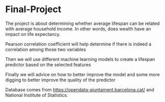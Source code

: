 # Final-Project

The project is about determining whether average lifespan can be related with average household income. In other words, does wealth have an impact on life expectancy.

Pearson correlation coefficient will help determine if there is indeed a correlation among those two variables

Then we will use different machine learning models to create a lifespan predictor based on the selected features

Finally we will advice on how to better improve the model and some more digging to better improve the quality of the predictor

Database comes from https://opendata-ajuntament.barcelona.cat/ and National Institute of Statistics.

